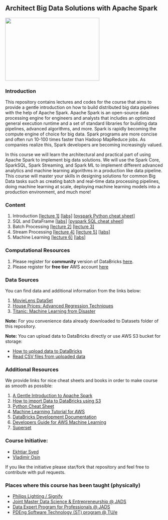 ## Architect Big Data Solutions with Apache Spark

<img src="https://www.computing.co.uk/w-images/cc6f36ae-ffb1-4271-8847-725556046f5c/0/apachesparklogo-580x358.png" width="300" height="200" />

### Introduction 

This repository contains lectures and codes for the course that aims to provide 
a gentle introduction on how to build distributed big data pipelines with the help of Apache Spark. Apache Spark is an open-source data processing engine for engineers and analysts that includes an optimized general execution runtime and a set of standard libraries for building data pipelines, advanced algorithms, and more. Spark is rapidly becoming the compute engine of choice for big data. Spark programs are more concise and often run 10-100 times faster than Hadoop MapReduce jobs. As companies realize this, Spark developers are becoming increasingly valued. 

In this course we will learn the architectural and practical part of using Apache Spark to implement big data solutions. We will use the Spark Core, SparkSQL, Spark Streaming, and Spark ML to implement different advanced analytics and machine learning algorithms in a production like data pipeline. This course will master your skills in designing solutions for common Big Data tasks such as creating batch and real-time data processing pipelines, doing machine learning at scale, deploying machine learning models into a production environment, and much more!


### Content

1. Introduction [[lecture 1]](Modules/01%20Introduction/Lectures/Lecture%201%20-%20Introduction%20to%20the%20Course.pdf) [[labs]](Modules/01%20Introduction/Labs) [[pyspark Python cheat sheet]](Resources/PySpark_Cheat_Sheet_for_Python.pdf)
2. SQL and DataFrame [[labs]](Modules/02%20SQL%20and%20DataFrame) [[pyspark SQL cheat sheet]](Resources/PySpark_SQL_Cheat_Sheet_Python.pdf)
3. Batch Processing [[lecture 2]](Modules/03%20Batch%20Processing/Lecture%202%20-%20Building%20Batch%20Applications.pdf) [[lecture 3]](Modules/03%20Batch%20Processing/Lecture%203%20-%20Our%20ETL%20Application.pdf)
4. Stream Processing [[lecture 4]](Modules/04%20Stream%20Processing/lectures/Lecture%204%20-%20Streaming%20Application.pdf) [[lecture 5]](Modules/04%20Stream%20Processing/lectures/Lecture%205%20-%20Spark%20Streaming%20vs%20Structured%20Streaming.pdf) [[labs]](Modules/04%20Stream%20Processing/Labs)
5. Machine Learning [[lecture 6]](Modules/05%20Machine%20Learning/Lecture%206%20-%20Machine%20Learning.pdf) [[labs]](Modules/05%20Machine%20Learning/Lab)

### Computational Resources

1. Please register for **community** version of DataBricks [here](https://databricks.com/try-databricks).
2. Please register for **free tier** AWS account [here](https://aws.amazon.com/free/)

### Data Sources

You can find data and additional information from the links below:
1. [MovieLens DataSet](https://grouplens.org/datasets/movielens/)
2. [House Prices: Advanced Regression Techniques](https://www.kaggle.com/c/house-prices-advanced-regression-techniques)
3. [Titanic: Machine Learning from Disaster](https://www.kaggle.com/c/titanic)

**Note:**  For you convenience data already downloaded to Datasets folder of this repository.

**Note:** You can upload data to DataBricks directly or use AWS S3 bucket for storage:
- [How to upload data to DataBricks](https://docs.databricks.com/user-guide/tables.html#create-table-ui)
- [Read CSV files from uploaded data](https://docs.databricks.com/spark/latest/data-sources/read-csv.html) 


### Additional Resources

We provide links for nice cheat sheets and books in order to make course as smooth as possible:

1. [A Gentle Introduction to Apache Spark](Resources/A_Gentle_Introduction_to_Apache_Spark.pdf)
2. [How to import Data to DataBricks using S3](Resources/Import_Data_to_Databricks.pdf)
3. [Python Cheat Sheet](Resources/Python_Cheat_Sheet.pdf)
4. [Machine Learning Tutorial for AWS](https://docs.aws.amazon.com/machine-learning/latest/dg/tutorial.html?icmpid=docs_machinelearning_console)
5. [DataBricks Development Documentation](https://docs.databricks.com/index.html)
6. [Developers Guide for AWS Machine Learning](https://docs.aws.amazon.com/machine-learning/latest/dg/what-is-amazon-machine-learning.html)
7. [Superset](https://superset.incubator.apache.org/)

### Course Initiative: 

* [Ekhtiar Syed](https://www.linkedin.com/in/ekhtiar/)
* [Vladimir Osin](https://www.linkedin.com/in/vosin/) 

If you like the initiative please star/fork that repository and feel free to contribute with pull requests.

### Places where this course has been taught (physically) 

* [Philips Lighting / Signify](https://www.signify.com)
* [Joint Master Data Science & Entrepreneurship @ JADS](https://www.jads.nl/joint-master-program-data-science-entrepreneurship.html)
* [Data Expert Program for Professionals @ JADS](https://www.jads.nl/dataexpertprogram.html) 
* [PDEng Software Technology (ST) program @ TU/e](https://www.tue.nl/en/education/tue-graduate-school/pdeng-programs/pdeng-programs-overview/pdeng-software-technology-st/)

